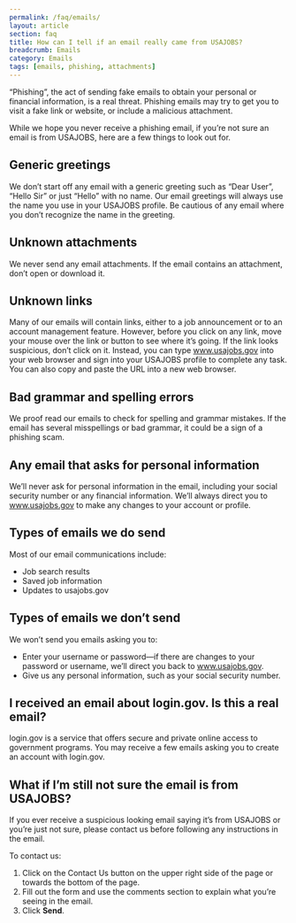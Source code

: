 ```yaml
---
permalink: /faq/emails/
layout: article
section: faq
title: How can I tell if an email really came from USAJOBS?
breadcrumb: Emails
category: Emails
tags: [emails, phishing, attachments]
---
```


“Phishing”, the act of sending fake emails to obtain your personal or financial information, is a real threat. Phishing emails may try to get you to visit a fake link or website, or include a malicious attachment.

While we hope you never receive a phishing email, if you’re not sure an email is from USAJOBS, here are a few things to look out for.

## Generic greetings

We don’t start off any email with a generic greeting such as “Dear User”, “Hello Sir” or just “Hello” with no name. Our email greetings will always use the name you use in your USAJOBS profile. Be cautious of any email where you don’t recognize the
name in the greeting.

## Unknown attachments

We never send any email attachments. If the email contains an attachment, don’t open or download it.

## Unknown links

Many of our emails will contain links, either to a job announcement or to an account management feature. However, before you click on any link, move your mouse over the link or button to see where it’s going. If the link looks suspicious, don’t
click on it. Instead, you can type www.usajobs.gov into your web browser and sign into your USAJOBS profile to complete any task. You can also copy and paste the URL into a new web browser.

## Bad grammar and spelling errors

We proof read our emails to check for spelling and grammar mistakes. If the email has several misspellings or bad grammar, it could be a sign of a phishing scam.

## Any email that asks for personal information

We’ll never ask for personal information in the email, including your social security number or any financial information. We’ll always direct you to www.usajobs.gov to make any changes to your account or profile.

## Types of emails we do send

Most of our email communications include:

-   Job search results
-   Saved job information
-   Updates to usajobs.gov

## Types of emails we don’t send

We won’t send you emails asking you to:

-   Enter your username or password—if there are changes to your password or username, we’ll direct you back to www.usajobs.gov.
-   Give us any personal information, such as your social security number.

## I received an email about login.gov. Is this a real email?

login.gov is a service that offers secure and private online access to government programs. You may receive a few emails asking you to create an account with login.gov.

## What if I’m still not sure the email is from USAJOBS?

If you ever receive a suspicious looking email saying it’s from USAJOBS or you’re just not sure, please contact us before following any instructions in the email.

To contact us:

1.  Click on the Contact Us button on the upper right side of the page or towards the bottom of the page.
2.  Fill out the form and use the comments section to explain what you’re seeing in the email.
3.  Click **Send**.
